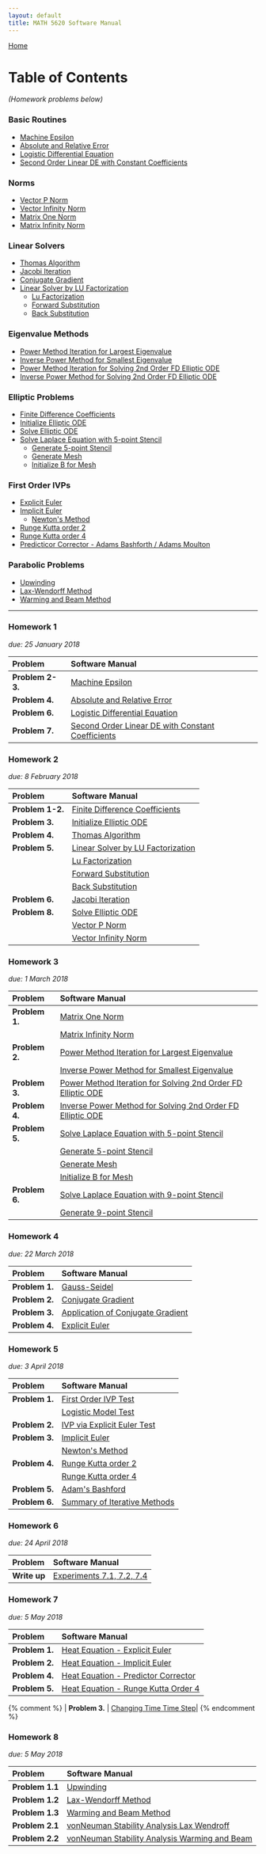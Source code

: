 ```yaml
---
layout: default
title: MATH 5620 Software Manual
---
```


<a href="https://philipnelson5.github.io">Home</a>

# Table of Contents

_(Homework problems below)_

### Basic Routines
- [Machine Epsilon](./machineEpsilon/manual)
- [Absolute and Relative Error](./error/manual)
- [Logistic Differential Equation](./logistic/manual)
- [Second Order Linear DE with Constant Coefficients](./secondOrderLinear/manual)

### Norms
- [Vector P Norm](./matrix/manual_vector_pnorm)
- [Vector Infinity Norm](./matrix/manual_vector_infinity_norm)
- [Matrix One Norm](./matrix/manual_matrix_one_norm)
- [Matrix Infinity Norm](./matrix/manual_matrix_infinity_norm)

### Linear Solvers
- [Thomas Algorithm](./matrix/manual_thomas_algorithm)
- [Jacobi Iteration](./matrix/manual_jacobi_iteration)
- [Conjugate Gradient](./conjugateGradient/manual_conjugate_gradient)
- [Linear Solver by LU Factorization](./matrix/manual_linear_solve_lu)
  - [Lu Factorization](./matrix./manual_lu_factorization)
  - [Forward Substitution](./matrix./manual_forward_sub)
  - [Back Substitution](./matrix./manual_back_sub)

### Eigenvalue Methods
- [Power Method Iteration for Largest Eigenvalue](./matrix/manual_power_iteration)
- [Inverse Power Method for Smallest Eigenvalue](./matrix/manual_inverse_power_iteration)
- [Power Method Iteration for Solving 2nd Order FD Elliptic ODE](./matrix/example_power_iteration_elliptic_ode)
- [Inverse Power Method for Solving 2nd Order FD Elliptic ODE](./matrix/example_inverse_power_iteration_elliptic_ode)

### Elliptic Problems
- [Finite Difference Coefficients](./finiteDiffMethods/manual_finite_diff_coeff)
- [Initialize Elliptic ODE](./finiteDiffMethods/manual_init_elliptic_ode)
- [Solve Elliptic ODE](./finiteDiffMethods/manual_solve_elliptic_ode)
- [Solve Laplace Equation with 5-point Stencil](./matrix/manual_solve_five_point_stencil)
  - [Generate 5-point Stencil](./matrix/manual_gen_five_point_stencil)
  - [Generate Mesh](./matrix/manual_gen_mesh)
  - [Initialize B for Mesh](./matrix/manual_init_b)

### First Order IVPs
- [Explicit Euler](./explicitEuler/manual_explicit_euler)
- [Implicit Euler](./implicitEuler/manual_implicit_euler)
  - [Newton's Method](./newtonsMethod/manual_newtons_method)
- [Runge Kutta order 2](./rungeKuttaOrder2/manual_runge_kutta_order2)
- [Runge Kutta order 4](./rungeKuttaOrder4/manual_runge_kutta_order4)
- [Predicticor Corrector - Adams Bashforth / Adams Moulton](./predictorCorrector/manual_predictor_corrector)

### Parabolic Problems
- [Upwinding](./upwinding/manual_upwinding)
- [Lax-Wendorff Method](./laxWendroff/manual_lax_wendroff)
- [Warming and Beam Method](./warmingAndBeam/manual_warming_and_beam)

---

### Homework 1
*due: 25 January 2018*

| Problem           | Software Manual|
| :-----------------|:---------------|
| **Problem 2-3.**  | [Machine Epsilon](./machineEpsilon/manual)|
| **Problem 4.**    | [Absolute and Relative Error](./error/manual)|
| **Problem 6.**    | [Logistic Differential Equation](./logistic/manual)|
| **Problem 7.**    | [Second Order Linear DE with Constant Coefficients](./secondOrderLinear/manual)|


### Homework 2
*due: 8 February 2018*

| Problem           | Software Manual|
| :-----------------|:---------------|
| **Problem 1-2.**  | [Finite Difference Coefficients](./finiteDiffMethods/manual_finite_diff_coeff)|
| **Problem 3.**    | [Initialize Elliptic ODE](./finiteDiffMethods/manual_init_elliptic_ode)|
| **Problem 4.**    | [Thomas Algorithm](./matrix/manual_thomas_algorithm)|
| **Problem 5.**    | [Linear Solver by LU Factorization](./matrix/manual_linear_solve_lu)|
|                   | [Lu Factorization](./matrix/manual_lu_factorize)|
|                   | [Forward Substitution](./matrix/manual_forward_sub)|
|                   | [Back Substitution](./matrix/manual_back_sub)|
| **Problem 6.**    | [Jacobi Iteration](./matrix/manual_jacobi_iteration)|
| **Problem 8.**    | [Solve Elliptic ODE](./finiteDiffMethods/manual_solve_elliptic_ode)|
|                   | [Vector P Norm](./matrix/manual_vector_pnorm)|
|                   | [Vector Infinity Norm](./matrix/manual_vector_infinity_norm)|

### Homework 3
*due: 1 March 2018*

| Problem           | Software Manual|
| :-----------------|:---------------|
| **Problem 1.**    | [Matrix One Norm](./matrix/manual_matrix_one_norm)|
|                   | [Matrix Infinity Norm](./matrix/manual_matrix_infinity_norm)|
| **Problem 2.**    | [Power Method Iteration for Largest Eigenvalue](./matrix/manual_power_iteration)|
|                   | [Inverse Power Method for Smallest Eigenvalue](./matrix/manual_inverse_power_iteration)|
| **Problem 3.**    | [Power Method Iteration for Solving 2nd Order FD Elliptic ODE](./matrix/example_power_iteration_elliptic_ode)|
| **Problem 4.**    | [Inverse Power Method for Solving 2nd Order FD Elliptic ODE](./matrix/example_inverse_power_iteration_elliptic_ode)|
| **Problem 5.**    | [Solve Laplace Equation with 5-point Stencil](./matrix/manual_solve_five_point_stencil)|
|                   | [Generate 5-point Stencil](./matrix/manual_gen_five_point_stencil)|
|                   | [Generate Mesh](./matrix/manual_gen_mesh)|
|                   | [Initialize B for Mesh](./matrix/manual_init_b)|
| **Problem 6.**    | [Solve Laplace Equation with 9-point Stencil](./matrix/manual_solve_nine_point_stencil)|
|                   | [Generate 9-point Stencil](./matrix/manual_gen_nine_point_stencil)|

### Homework 4
*due: 22 March 2018*

| Problem           | Software Manual|
| :-----------------|:---------------|
| **Problem 1.**    | [Gauss-Seidel](./gaussSidel/manual_gauss_sidel)|
| **Problem 2.**    | [Conjugate Gradient](./conjugateGradient/manual_conjugate_gradient)|
| **Problem 3.**    | [Application of Conjugate Gradient](./testConjugateGradientFivePoint/manual_solve_five_point_stencil_test)|
| **Problem 4.**    | [Explicit Euler](./explicitEuler/manual_explicit_euler)|

### Homework 5
*due: 3 April 2018*

| Problem           | Software Manual|
| :-----------------|:---------------|
| **Problem 1.**    | [First Order IVP Test](./5.1IVP/IVP_test)|
|                   | [Logistic Model Test](./logistic2/manual)|
| **Problem 2.**    | [IVP via Explicit Euler Test](./explicitEulerTest/manual_explicit_euler_test)|
| **Problem 3.**    | [Implicit Euler](./implicitEuler/manual_implicit_euler)|
|                   | [Newton's Method](./newtonsMethod/manual_newtons_method)|
| **Problem 4.**    | [Runge Kutta order 2](./rungeKuttaOrder2/manual_runge_kutta_order2)|
|                   | [Runge Kutta order 4](./rungeKuttaOrder4/manual_runge_kutta_order4)|
| **Problem 5.**    | [Adam's Bashford](./predictorCorrector/manual_predictor_corrector)|
| **Problem 6.**    | [Summary of Iterative Methods](./SumaryOfIterativeMethods)|

### Homework 6
*due: 24 April 2018*

| Problem           | Software Manual|
| :-----------------|:---------------|
| **Write up**      | [Experiments 7.1, 7.2, 7.4](./hw6_experiments.md)|

### Homework 7
*due: 5 May 2018*

| Problem           | Software Manual|
| :-----------------|:---------------|
| **Problem 1.**    | [Heat Equation - Explicit Euler](./heatEquations/manual_heat_equation_explicit_euler)|
| **Problem 2.**    | [Heat Equation - Implicit Euler](./heatEquations/manual_heat_equation_implicit_euler)|
| **Problem 4.**    | [Heat Equation - Predictor Corrector](./heatEquations/manual_heat_equation_predictor_corrector)|
| **Problem 5.**    | [Heat Equation - Runge Kutta Order 4](./heatEquations/manual_heat_equation_runge_kutta)|
{% comment %}
| **Problem 3.**    | [Changing Time Time Step](./heatEquations/manual_heat_equation)|
{% endcomment %}

### Homework 8
*due: 5 May 2018*

| Problem           | Software Manual|
| :-----------------|:---------------|
| **Problem 1.1**   | [Upwinding](./upwinding/manual_upwinding)|
| **Problem 1.2**   | [Lax-Wendorff Method](./laxWendroff/manual_lax_wendroff)|
| **Problem 1.3**   | [Warming and Beam Method](./warmingAndBeam/manual_warming_and_beam)|
| **Problem 2.1**   | [vonNeuman Stability Analysis Lax Wendroff](./stabilityAnalysis/laxWendroff)|
| **Problem 2.2**   | [vonNeuman Stability Analysis Warming and Beam](./stabilityAnalysis/warmingAndBeam)|
